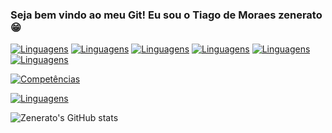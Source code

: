 ### Seja bem vindo ao meu Git! Eu sou o Tiago de Moraes zenerato 😁

[![Linguagens](https://img.shields.io/badge/C-00599C?style=for-the-badge&logo=c&logoColor=white)]()
[![Linguagens](https://img.shields.io/badge/C%2B%2B-00599C?style=for-the-badge&logo=c%2B%2B&logoColor=white)]()
[![Linguagens](https://img.shields.io/badge/C%23-239120?style=for-the-badge&logo=c-sharp&logoColor=white)]()
[![Linguagens](https://img.shields.io/badge/Java-ED8B00?style=for-the-badge&logo=java&logoColor=white)]()
[![Linguagens](https://img.shields.io/badge/.NET-5C2D91?style=for-the-badge&logo=.net&logoColor=white)]()
[![Linguagens](https://img.shields.io/badge/Android-3DDC84?style=for-the-badge&logo=android&logoColor=white)]()




[![Competências](https://aleen42.github.io/badges/src/photoshop.svg)]()

[![Linguagens](https://img.shields.io/badge/Ubuntu-E95420?style=for-the-badge&logo=ubuntu&logoColor=white)]()

![Zenerato's GitHub stats](https://github-readme-stats.vercel.app/api?username=TiagoZenerato&show_icons=true&theme=radical)








<!--
Estrutura para criar uma Badges (As caixinhas estilizadas) 

Site de Badges: https://dev.to/envoy_/150-badges-for-github-pnk
Emojis: https://emojipedia.org/
Repositório do Github Stats: https://github.com/anuraghazra/github-readme-stats

[![](Aqui é só inserir o link da imagem)](link que o usuario vai chamar se clicar)
Exemplo:
 - [![](https://img.shields.io/badge/C-00599C?style=for-the-badge&logo=c&logoColor=white)]()

-->
